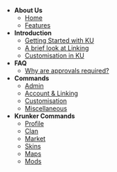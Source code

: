 - **About Us**
    - [Home](README.md "Home | KU Docs")
    - [Features](Features.md "Features | KU Docs")
- **Introduction**
	- [Getting Started with KU](gettingstarted.md "Getting Started | KU Docs")
	- [A brief look at Linking](linking_guide.md "Brief look at Linking | KU Docs")
	- [Customisation in KU](ku_customisation.md "Customisation in KU | KU Docs")
- **FAQ**
	- [Why are approvals required?](_faq/approvals.md "FAQ | KU Docs")
- **Commands**
	- [Admin](Admin.md "Admin Commands | KU Docs")
	- [Account & Linking](Account.md "Account Commands | KU Docs")
	- [Customisation](Customisation.md "Customisation Commands | KU Docs")
	- [Miscellaneous](Misc.md "Miscellaneous Commands | KU Docs")
- **Krunker Commands**
	- [Profile](Profile.md "Profile Commands | KU Docs")
	- [Clan](Clan.md "Clan Commands | KU Docs")
	- [Market](Market.md "Market Commands | KU Docs")
	- [Skins](Skins.md "Skin Commands | KU Docs")
	- [Maps](Maps.md "Map Commands | KU Docs")
	- [Mods](Mods.md "Mod Commands | KU Docs")
